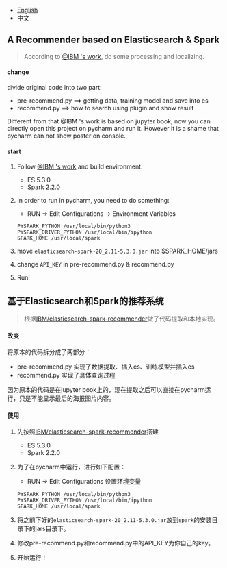 * [English](#a-recommender-based-on-elasticsearch-&-spark)
* [中文](#基于elasticsearch和spark的推荐系统)

## A Recommender based on Elasticsearch & Spark

> According to [@IBM 's work](https://github.com/IBM/elasticsearch-spark-recommender), do some processing and localizing.

#### change

divide original code into two part:
* pre-recommend.py ==> getting data, training model and save into es
* recommend.py ==> how to search using plugin and show result

Different from that @IBM 's work is based on jupyter book, now you can directly open this project on pycharm and run it.
However it is a shame that pycharm can not show poster on console.

#### start

1. Follow [@IBM 's work](https://github.com/IBM/elasticsearch-spark-recommender) and build environment.
    * ES 5.3.0
    * Spark 2.2.0

2. In order to run in pycharm, you need to do something:
    * RUN -> Edit Configurations -> Environment Variables
    ```
    PYSPARK_PYTHON /usr/local/bin/python3
    PYSPARK_DRIVER_PYTHON /usr/local/bin/ipython
    SPARK_HOME /usr/local/spark
    ```

3. move `elasticsearch-spark-20_2.11-5.3.0.jar` into $SPARK_HOME/jars

4. change `API_KEY` in pre-recommend.py & recommend.py

5. Run!


## 基于Elasticsearch和Spark的推荐系统

> 根据[IBM/elasticsearch-spark-recommender](https://github.com/IBM/elasticsearch-spark-recommender)做了代码提取和本地实现。

#### 改变

将原本的代码拆分成了两部分：
* pre-recommend.py 实现了数据提取、插入es、训练模型并插入es
* recommend.py 实现了具体查询过程

因为原本的代码是在jupyter book上的，现在提取之后可以直接在pycharm运行，只是不能显示最后的海报图片内容。

#### 使用

1. 先按照[IBM/elasticsearch-spark-recommender](https://github.com/IBM/elasticsearch-spark-recommender)搭建
    * ES 5.3.0
    * Spark 2.2.0

2. 为了在pycharm中运行，进行如下配置：
    * RUN -> Edit Configurations 设置环境变量
    ```
    PYSPARK_PYTHON /usr/local/bin/python3
    PYSPARK_DRIVER_PYTHON /usr/local/bin/ipython
    SPARK_HOME /usr/local/spark
    ```

3. 将之前下好的`elasticsearch-spark-20_2.11-5.3.0.jar`放到`spark`的安装目录下的jars目录下。

4. 修改pre-recommend.py和recommend.py中的API_KEY为你自己的key。

5. 开始运行！

